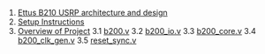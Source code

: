 1. [Ettus B210 USRP architecture and design](src/b210.md)
2. [Setup Instructions](src/Setup.md)
3. [Overview of Project](src/overview.md)
3.1 [b200.v](fpga/usrp3/top/b200/b200.v)
3.2 [b200_io.v](fpga/usrp3/top/b200/b200_io.v)
3.3 [b200_core.v](fpga/usrp3/top/b200/b200_core.v)
3.4 [b200_clk_gen.v](fpga/usrp3/top/b200/coregen/b200_clk_gen.v)
3.5 [reset_sync.v](fpga/usrp3/lib/control/reset_sync.v)
